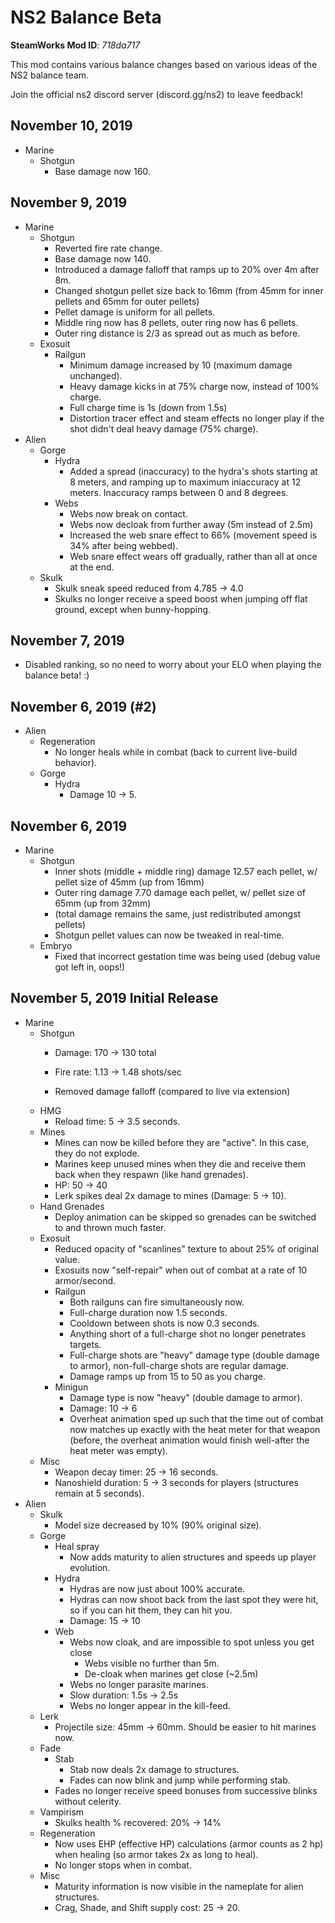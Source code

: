 # NS2 Balance Beta
**SteamWorks Mod ID**: *718da717*

This mod contains various balance changes based on various ideas of the NS2 balance team.

Join the official ns2 discord server (discord.gg/ns2) to leave feedback!

## November 10, 2019
- Marine
    - Shotgun
        - Base damage now 160.

## November 9, 2019
- Marine
    - Shotgun
        - Reverted fire rate change.
        - Base damage now 140.
        - Introduced a damage falloff that ramps up to 20% over 4m after 8m.
        - Changed shotgun pellet size back to 16mm (from 45mm for inner pellets and 65mm for outer pellets)
        - Pellet damage is uniform for all pellets.
        - Middle ring now has 8 pellets, outer ring now has 6 pellets.
        - Outer ring distance is 2/3 as spread out as much as before.
    - Exosuit
        - Railgun
            - Minimum damage increased by 10 (maximum damage unchanged).
            - Heavy damage kicks in at 75% charge now, instead of 100% charge.
            - Full charge time is 1s (down from 1.5s)
            - Distortion tracer effect and steam effects no longer play if the shot didn't deal heavy damage (75% charge).
- Alien
    - Gorge
        - Hydra
            - Added a spread (inaccuracy) to the hydra's shots starting at 8 meters, and ramping up to maximum iniaccuracy at 12 meters.  Inaccuracy ramps between 0 and 8 degrees.
        - Webs
            - Webs now break on contact.
            - Webs now decloak from further away (5m instead of 2.5m)
            - Increased the web snare effect to 66% (movement speed is 34% after being webbed).
            - Web snare effect wears off gradually, rather than all at once at the end.
    - Skulk
        - Skulk sneak speed reduced from 4.785 -> 4.0
        - Skulks no longer receive a speed boost when jumping off flat ground, except when bunny-hopping.

## November 7, 2019
- Disabled ranking, so no need to worry about your ELO when playing the balance beta! :)

## November 6, 2019 (#2)
- Alien
    - Regeneration
        - No longer heals while in combat (back to current live-build behavior).
    - Gorge
        - Hydra
            - Damage 10 -> 5.

## November 6, 2019
- Marine
    - Shotgun
        - Inner shots (middle + middle ring) damage 12.57 each pellet, w/ pellet size of 45mm (up from 16mm)
        - Outer ring damage 7.70 damage each pellet, w/ pellet size of 65mm (up from 32mm)
        - (total damage remains the same, just redistributed amongst pellets)
        - Shotgun pellet values can now be tweaked in real-time.
    - Embryo
        - Fixed that incorrect gestation time was being used (debug value got left in, oops!)

## November 5, 2019 Initial Release
- Marine
    - Shotgun
        - Damage: 170 -> 130 total
            
        - Fire rate: 1.13 -> 1.48 shots/sec
        - Removed damage falloff (compared to live via extension)
    - HMG
        - Reload time: 5 -> 3.5 seconds.
    - Mines
        - Mines can now be killed before they are "active".  In this case, they do not explode.
        - Marines keep unused mines when they die and receive them back when they respawn (like hand grenades).
        - HP: 50 -> 40
        - Lerk spikes deal 2x damage to mines (Damage: 5 -> 10).
    - Hand Grenades
        - Deploy animation can be skipped so grenades can be switched to and thrown much faster.
    - Exosuit
        - Reduced opacity of "scanlines" texture to about 25% of original value.
        - Exosuits now "self-repair" when out of combat at a rate of 10 armor/second.
        - Railgun
            - Both railguns can fire simultaneously now.
            - Full-charge duration now 1.5 seconds.
            - Cooldown between shots is now 0.3 seconds.
            - Anything short of a full-charge shot no longer penetrates targets.
            - Full-charge shots are "heavy" damage type (double damage to armor), non-full-charge shots are regular damage.
            - Damage ramps up from 15 to 50 as you charge.
        - Minigun
            - Damage type is now "heavy" (double damage to armor).
            - Damage: 10 -> 6
            - Overheat animation sped up such that the time out of combat now matches up exactly with the heat meter for that weapon (before, the overheat animation would finish well-after the heat meter was empty).
    - Misc
        - Weapon decay timer: 25 -> 16 seconds.
        - Nanoshield duration: 5 -> 3 seconds for players (structures remain at 5 seconds).
- Alien
    - Skulk
        - Model size decreased by 10% (90% original size).
    - Gorge
        - Heal spray
            - Now adds maturity to alien structures and speeds up player evolution.
        - Hydra
            - Hydras are now just about 100% accurate.
            - Hydras can now shoot back from the last spot they were hit, so if you can hit them, they can hit you.
            - Damage: 15 -> 10
        - Web
            - Webs now cloak, and are impossible to spot unless you get close
                - Webs visible no further than 5m.
                - De-cloak when marines get close (~2.5m)
            - Webs no longer parasite marines.
            - Slow duration: 1.5s -> 2.5s
            - Webs no longer appear in the kill-feed.
    - Lerk
        - Projectile size: 45mm -> 60mm.  Should be easier to hit marines now.
    - Fade
        - Stab
            - Stab now deals 2x damage to structures.
            - Fades can now blink and jump while performing stab.
        - Fades no longer receive speed bonuses from successive blinks without celerity.
    - Vampirism
        - Skulks health % recovered: 20% -> 14%
    - Regeneration
        - Now uses EHP (effective HP) calculations (armor counts as 2 hp) when healing (so armor takes 2x as long to heal).
        - No longer stops when in combat.
    - Misc
        - Maturity information is now visible in the nameplate for alien structures.
        - Crag, Shade, and Shift supply cost: 25 -> 20.
